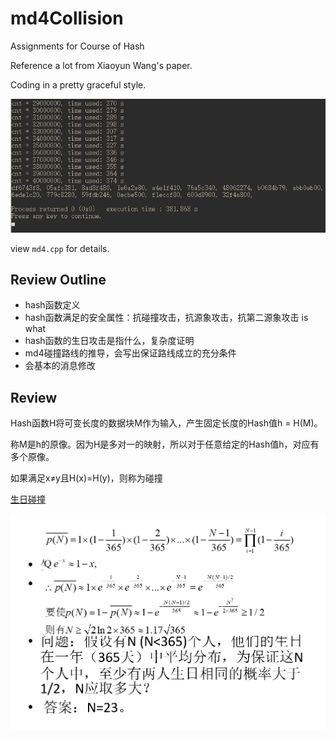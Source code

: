 # md4Collision

Assignments for Course of Hash

Reference a lot from Xiaoyun Wang's paper.

Coding in a pretty graceful style.

![](doc/res.png)

view `md4.cpp` for details.

## Review Outline

- hash函数定义
- hash函数满足的安全属性：抗碰撞攻击，抗源象攻击，抗第二源象攻击 is what
- hash函数的生日攻击是指什么，复杂度证明
- md4碰撞路线的推导，会写出保证路线成立的充分条件
- 会基本的消息修改

## Review

Hash函数H将可变长度的数据块M作为输入，产生固定长度的Hash值h = H(M)。

称M是h的原像。因为H是多对一的映射，所以对于任意给定的Hash值h，对应有多个原像。

如果满足x≠y且H(x)=H(y)，则称为碰撞

[生日碰撞](http://www.cnblogs.com/elpsycongroo/p/7687409.html)

![](doc/birthday.png)
